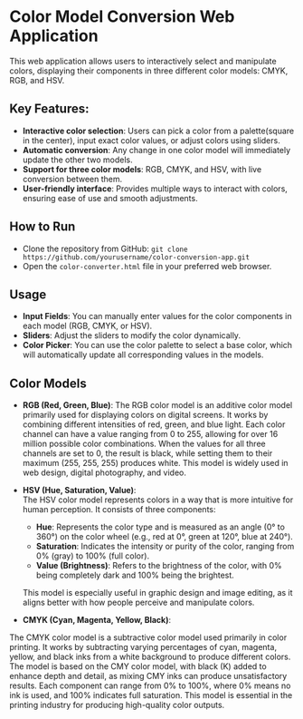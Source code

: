 # Color Model Conversion Web Application


This web application allows users to interactively select and manipulate colors, displaying their components in three different color models: CMYK, RGB, and HSV.

## Key Features:
- **Interactive color selection**: Users can pick a color from a palette(square in the center), input exact color values, or adjust colors using sliders.
- **Automatic conversion**: Any change in one color model will immediately update the other two models.
- **Support for three color models**: RGB, CMYK, and HSV, with live conversion between them.
- **User-friendly interface**: Provides multiple ways to interact with colors, ensuring ease of use and smooth adjustments.

## How to Run
* Clone the repository from GitHub: ```git clone https://github.com/yourusername/color-conversion-app.git```
* Open the ```color-converter.html``` file in your preferred web browser.

## Usage
+ **Input Fields**: You can manually enter values for the color components in each model (RGB, CMYK, or HSV).
+ **Sliders**: Adjust the sliders to modify the color dynamically.
+ **Color Picker**: You can use the color palette to select a base color, which will automatically update all corresponding values in the models.


## Color Models
* **RGB (Red, Green, Blue)**:
  The RGB color model is an additive color model primarily used for displaying colors on digital screens. It works by combining different intensities of red, green, and blue light. Each color channel can have a value ranging from 0 to 255, allowing for over 16 million possible color combinations. When the values for all three channels are set to 0, the result is black, while setting them to their maximum (255, 255, 255) produces white. This model is widely used in web design, digital photography, and video.

* **HSV (Hue, Saturation, Value)**:  
  The HSV color model represents colors in a way that is more intuitive for human perception. It consists of three components:
  
    * **Hue**: Represents the color type and is measured as an angle (0° to 360°) on the color wheel (e.g., red at 0°, green at 120°, blue at 240°).
    * **Saturation**: Indicates the intensity or purity of the color, ranging from 0% (gray) to 100% (full color).
    * **Value (Brightness)**: Refers to the brightness of the color, with 0% being completely dark and 100% being the brightest.  
      
  This model is especially useful in graphic design and image editing, as it aligns better with how people perceive and manipulate colors.
  
* **CMYK (Cyan, Magenta, Yellow, Black)**:
<p>The CMYK color model is a subtractive color model used primarily in color printing. It works by subtracting varying percentages of cyan, magenta, yellow, and black inks from a white background to produce different colors. The model is based on the CMY color model, with black (K) added to enhance depth and detail, as mixing CMY inks can produce unsatisfactory results. Each component can range from 0% to 100%, where 0% means no ink is used, and 100% indicates full saturation. This model is essential in the printing industry for producing high-quality color outputs.

